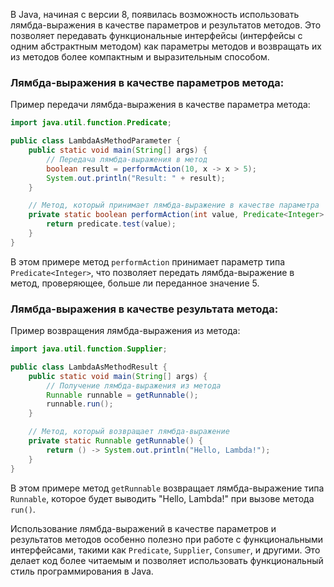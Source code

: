В Java, начиная с версии 8, появилась возможность использовать лямбда-выражения в качестве параметров и результатов методов. Это позволяет передавать функциональные интерфейсы (интерфейсы с одним абстрактным методом) как параметры методов и возвращать их из методов более компактным и выразительным способом.

### Лямбда-выражения в качестве параметров метода:

Пример передачи лямбда-выражения в качестве параметра метода:

```java
import java.util.function.Predicate;

public class LambdaAsMethodParameter {
    public static void main(String[] args) {
        // Передача лямбда-выражения в метод
        boolean result = performAction(10, x -> x > 5);
        System.out.println("Result: " + result);
    }

    // Метод, который принимает лямбда-выражение в качестве параметра
    private static boolean performAction(int value, Predicate<Integer> predicate) {
        return predicate.test(value);
    }
}
```

В этом примере метод `performAction` принимает параметр типа `Predicate<Integer>`, что позволяет передать лямбда-выражение в метод, проверяющее, больше ли переданное значение 5.

### Лямбда-выражения в качестве результата метода:

Пример возвращения лямбда-выражения из метода:

```java
import java.util.function.Supplier;

public class LambdaAsMethodResult {
    public static void main(String[] args) {
        // Получение лямбда-выражения из метода
        Runnable runnable = getRunnable();
        runnable.run();
    }

    // Метод, который возвращает лямбда-выражение
    private static Runnable getRunnable() {
        return () -> System.out.println("Hello, Lambda!");
    }
}
```

В этом примере метод `getRunnable` возвращает лямбда-выражение типа `Runnable`, которое будет выводить "Hello, Lambda!" при вызове метода `run()`.

Использование лямбда-выражений в качестве параметров и результатов методов особенно полезно при работе с функциональными интерфейсами, такими как `Predicate`, `Supplier`, `Consumer`, и другими. Это делает код более читаемым и позволяет использовать функциональный стиль программирования в Java.